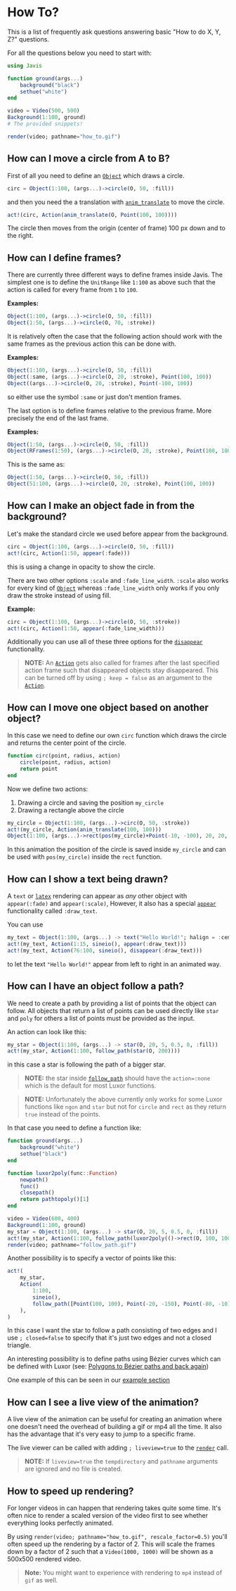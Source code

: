 # How To?

This is a list of frequently ask questions answering basic "How to do X, Y, Z?" questions.

For all the questions below you need to start with:

```julia
using Javis

function ground(args...)
    background("black")
    sethue("white")
end

video = Video(500, 500)
Background(1:100, ground)
# The provided snippets!

render(video; pathname="how_to.gif")
```

## How can I move a circle from A to B?

First of all you need to define an [`Object`](@ref) which draws a circle.

```julia
circ = Object(1:100, (args...)->circle(O, 50, :fill))
```

and then you need the a translation with [`anim_translate`](@ref) to move the circle.

```julia
act!(circ, Action(anim_translate(O, Point(100, 100))))
```

The circle then moves from the origin (center of frame) 100 px down and to the right.

## How can I define frames?

There are currently three different ways to define frames inside Javis.
The simplest one is to define the `UnitRange` like `1:100` as above such that the action is called for every frame from `1` to `100`.

**Examples:**
```julia
Object(1:100, (args...)->circle(O, 50, :fill))
Object(1:50, (args...)->circle(O, 70, :stroke))
```

It is relatively often the case that the following action should work with the same frames as the previous action this can be done with.

**Examples:**
```julia
Object(1:100, (args...)->circle(O, 50, :fill))
Object(:same, (args...)->circle(O, 20, :stroke), Point(100, 100))
Object((args...)->circle(O, 20, :stroke), Point(-100, 100))
```

so either use the symbol `:same` or just don't mention frames.

The last option is to define frames relative to the previous frame. More precisely the end of the last frame.

**Examples:**
```julia
Object(1:50, (args...)->circle(O, 50, :fill))
Object(RFrames(1:50), (args...)->circle(O, 20, :stroke), Point(100, 100))
```

This is the same as:
```julia
Object(1:50, (args...)->circle(O, 50, :fill))
Object(51:100, (args...)->circle(O, 20, :stroke), Point(100, 100))
```

## How can I make an object fade in from the background?

Let's make the standard circle we used before appear from the background.

```julia
circ = Object(1:100, (args...)->circle(O, 50, :fill))
act!(circ, Action(1:50, appear(:fade)))
```

this is using a change in opacity to show the circle.

There are two other options `:scale` and `:fade_line_width`. `:scale` also works for every kind of [`Object`](@ref) whereas `:fade_line_width` only works if you only draw the stroke instead of using fill.

**Example:**
```julia
circ = Object(1:100, (args...)->circle(O, 50, :stroke))
act!(circ, Action(1:50, appear(:fade_line_width)))
```

Additionally you can use all of these three options for the [`disappear`](@ref) functionality.

> **NOTE:** An [`Action`](@ref) gets also called for frames after the last specified action frame such that disappeared objects stay disappeared.
> This can be turned off by using `; keep = false` as an argument to the [`Action`](@ref).

## How can I move one object based on another object?

In this case we need to define our own `circ` function which draws the circle and returns the center point of the circle.

```julia
function circ(point, radius, action)
    circle(point, radius, action)
    return point
end
```

Now we define two actions:
1. Drawing a circle and saving the position `my_circle`
2. Drawing a rectangle above the circle

```julia
my_circle = Object(1:100, (args...)->circ(O, 50, :stroke))
act!(my_circle, Action(anim_translate(100, 100)))
Object(1:100, (args...)->rect(pos(my_circle)+Point(-10, -100), 20, 20, :fill))
```

In this animation the position of the circle is saved inside `my_circle` and can be used with `pos(my_circle)` inside the `rect` function.

## How can I show a text being drawn?

A `text` or [`latex`](@ref) rendering can appear as *any* other object with `appear(:fade)` and `appear(:scale)`, However, it also has a special [`appear`](@ref) functionality called 
`:draw_text`.

You can use 
```julia
my_text = Object(1:100, (args...) -> text("Hello World!"; halign = :center))
act!(my_text, Action(1:15, sineio(), appear(:draw_text)))
act!(my_text, Action(76:100, sineio(), disappear(:draw_text)))
```

to let the text `"Hello World!"` appear from left to right in an animated way. 

## How can I have an object follow a path?

We need to create a path by providing a list of points that the object can follow.
All objects that return a list of points can be used directly like `star` and `poly` for others a list of points must be provided as the input.

An action can look like this:

```julia
my_star = Object(1:100, (args...) -> star(O, 20, 5, 0.5, 0, :fill))
act!(my_star, Action(1:100, follow_path(star(O, 200))))
```

in this case a star is following the path of a bigger star. 
> **NOTE:** the star inside [`follow_path`](@ref) should have the `action=:none` which is the default for most Luxor functions.

> **NOTE:** Unfortunately the above currently only works for some Luxor functions like `ngon` and `star` but not for `circle` and `rect` as they return `true` instead of the points.

In that case you need to define a function like:
```julia
function ground(args...)
    background("white")
    sethue("black")
end

function luxor2poly(func::Function)
    newpath()
    func()
    closepath()
    return pathtopoly()[1]
end

video = Video(600, 400)
Background(1:100, ground)
my_star = Object(1:100, (args...) -> star(O, 20, 5, 0.5, 0, :fill))
act!(my_star, Action(1:100, follow_path(luxor2poly(()->rect(O, 100, 100, :path)))))
render(video; pathname="follow_path.gif")
```


Another possibility is to specify a vector of points like this:

```julia
act!(
    my_star,
    Action(
        1:100,
        sineio(),
        follow_path([Point(100, 100), Point(-20, -150), Point(-80, -10)]; closed = false),
    ),
)
```

In this case I want the star to follow a path consisting of two edges and I use `; closed=false` to specify that it's just two edges and not a closed triangle.

An interesting possibility is to define paths using Bézier curves which can be defined with Luxor (see: [Polygons to Bézier paths and back again](https://juliagraphics.github.io/Luxor.jl/stable/polygons/#Polygons-to-B%C3%A9zier-paths-and-back-again))

One example of this can be seen in our [example section](examples.md)

## How can I see a live view of the animation?

A live view of the animation can be useful for creating an animation where one doesn't need the overhead of building a gif or mp4 all the time. It also has the advantage that it's very easy to jump to a specific frame.

The live viewer can be called with adding `; liveview=true` to the [`render`](@ref) call.

> **NOTE:** If `liveview=true` the `tempdirectory` and `pathname` arguments are ignored and no file is created.

## How to speed up rendering?

For longer videos in can happen that rendering takes quite some time. It's often nice to render a scaled version of the video first to see whether everything looks perfectly animated.

By using `render(video; pathname="how_to.gif", rescale_factor=0.5)` you'll often speed up the rendering by a factor of 2. This will scale the frames down by a factor of 2 such that a `Video(1000, 1000)` will be shown as a 500x500 rendered video. 

> **Note:** You might want to experience with rendering to `mp4` instead of `gif` as well.
